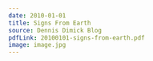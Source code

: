 ```yaml
---
date: 2010-01-01
title: Signs From Earth
source: Dennis Dimick Blog
pdfLink: 20100101-signs-from-earth.pdf
image: image.jpg
---
```


